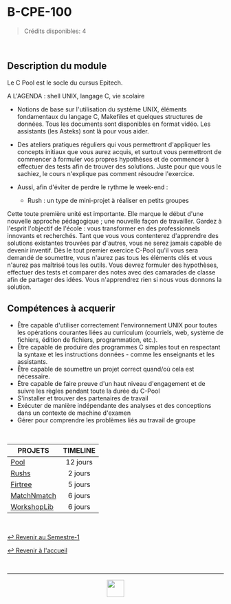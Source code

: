 # B-CPE-100

> Crédits disponibles: 4

<br>

## Description du module

Le C Pool est le socle du cursus Epitech.

A L'AGENDA : shell UNIX, langage C, vie scolaire

- Notions de base sur l'utilisation du système UNIX, éléments fondamentaux du langage C, Makefiles et quelques structures de données. Tous les documents sont disponibles en format vidéo. Les assistants (les Asteks) sont là pour vous aider.

- Des ateliers pratiques réguliers qui vous permettront d'appliquer les concepts initiaux que vous aurez acquis, et surtout vous permettront de commencer à formuler vos propres hypothèses et de commencer à effectuer des tests afin de trouver des solutions. Juste pour que vous le sachiez, le cours n'explique pas comment résoudre l'exercice.

- Aussi, afin d'éviter de perdre le rythme le week-end :
  - Rush : un type de mini-projet à réaliser en petits groupes

Cette toute première unité est importante. Elle marque le début d'une nouvelle approche pédagogique ; une nouvelle façon de travailler. Gardez à l'esprit l'objectif de l'école : vous transformer en des professionnels innovants et recherchés. Tant que vous vous contenterez d'apprendre des solutions existantes trouvées par d'autres, vous ne serez jamais capable de devenir inventif. Dès le tout premier exercice C-Pool qu'il vous sera demandé de soumettre, vous n'aurez pas tous les éléments clés et vous n'aurez pas maîtrisé tous les outils. Vous devrez formuler des hypothèses, effectuer des tests et comparer des notes avec des camarades de classe afin de partager des idées. Vous n'apprendrez rien si nous vous donnons la solution.

## Compétences à acquerir

- Être capable d'utiliser correctement l'environnement UNIX pour toutes les opérations courantes liées au curriculum (courriels, web, système de fichiers, édition de fichiers, programmation, etc.).
- Être capable de produire des programmes C simples tout en respectant la syntaxe et les instructions données - comme les enseignants et les assistants.
- Être capable de soumettre un projet correct quand/où cela est nécessaire.
- Être capable de faire preuve d'un haut niveau d'engagement et de suivre les règles pendant toute la durée du C-Pool
- S'installer et trouver des partenaires de travail
- Exécuter de manière indépendante des analyses et des conceptions dans un contexte de machine d'examen
- Gérer pour comprendre les problèmes liés au travail de groupe

<br>

<table align="center">
    <thead>
        <tr>
            <th>PROJETS</th>
            <th>TIMELINE</th>
        </tr>
    </thead>
    <tbody>
        <tr>
            <td><a href="https://github.com/Studio-17/Epitech-Subjects/tree/main/Semester-1/B-CPE-100/Pool">Pool</a></td>
            <td align="center">12 jours</td>
        </tr>
        <tr>
            <td><a href="https://github.com/Studio-17/Epitech-Subjects/tree/main/Semester-1/B-CPE-100/Rushs">Rushs</a></td>
            <td align="center">2 jours</td>
        </tr>
        <tr>
            <td><a href="https://github.com/Studio-17/Epitech-Subjects/tree/main/Semester-1/B-CPE-100/Firtree">Firtree</a></td>
            <td align="center">5 jours</td>
        </tr>
        <tr>
            <td><a href="https://github.com/Studio-17/Epitech-Subjects/tree/main/Semester-1/B-CPE-100/MatchNmatch">MatchNmatch</a></td>
            <td align="center">6 jours</td>
        </tr>
        <tr>
            <td><a href="https://github.com/Studio-17/Epitech-Subjects/tree/main/Semester-1/B-CPE-100/WorkshopLib">WorkshopLib</a></td>
            <td align="center">6 jours</td>
        </tr>
    </tbody>
</table>

<br>

[↩️ Revenir au Semestre-1](https://github.com/Studio-17/Epitech-Subjects/tree/main/Semester-1)

[↩️ Revenir à l'accueil](https://github.com/Studio-17/Epitech-Subjects)

<br>

---

<div align="center">

<a href="https://github.com/Studio-17" target="_blank"><img src="../../voc17.gif" width="40"></a>

</div>
